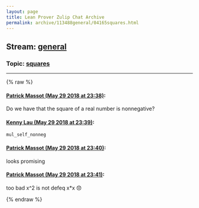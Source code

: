 ```yaml
---
layout: page
title: Lean Prover Zulip Chat Archive 
permalink: archive/113488general/04165squares.html
---
```


## Stream: [general](index.html)
### Topic: [squares](04165squares.html)

---


{% raw %}
#### [ Patrick Massot (May 29 2018 at 23:38)](https://leanprover.zulipchat.com/#narrow/stream/113488-general/topic/squares/near/127275657):
Do we have that the square of a real number is nonnegative?

#### [ Kenny Lau (May 29 2018 at 23:39)](https://leanprover.zulipchat.com/#narrow/stream/113488-general/topic/squares/near/127275658):
`mul_self_nonneg`

#### [ Patrick Massot (May 29 2018 at 23:40)](https://leanprover.zulipchat.com/#narrow/stream/113488-general/topic/squares/near/127275745):
looks promising

#### [ Patrick Massot (May 29 2018 at 23:41)](https://leanprover.zulipchat.com/#narrow/stream/113488-general/topic/squares/near/127275750):
too bad x^2 is not defeq x*x :disappointed:


{% endraw %}
